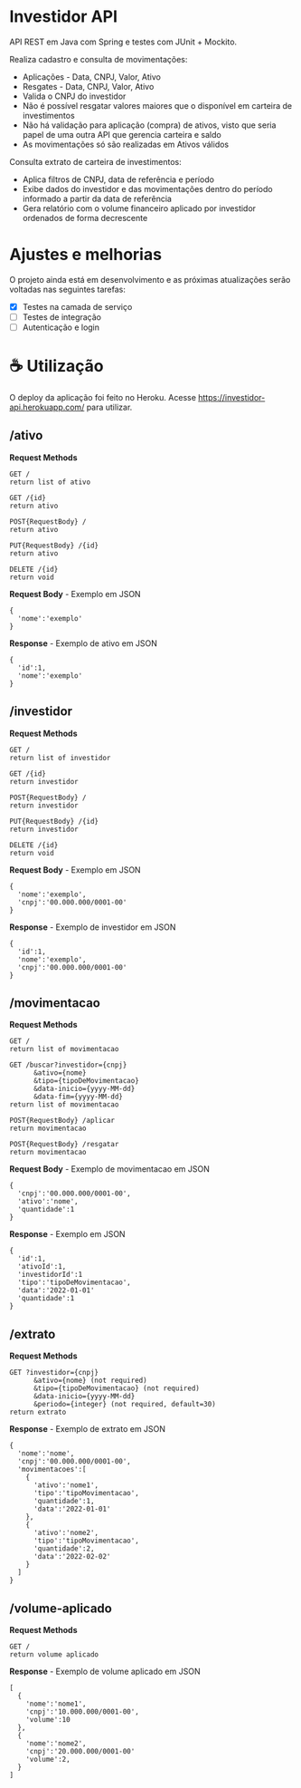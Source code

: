 # Investidor API

API REST em Java com Spring e testes com JUnit + Mockito.

Realiza cadastro e consulta de movimentações:
  - Aplicações - Data, CNPJ, Valor, Ativo
  - Resgates - Data, CNPJ, Valor, Ativo
  - Valida o CNPJ do investidor
  - Não é possível resgatar valores maiores que o disponível em carteira de investimentos
  - Não há validação para aplicação (compra) de ativos, visto que seria papel de uma outra API que gerencia carteira e saldo
  - As movimentações só são realizadas em Ativos válidos

Consulta extrato de carteira de investimentos:
  - Aplica filtros de CNPJ, data de referência e período
  - Exibe dados do investidor e das movimentações dentro do período informado a partir da data de referência
  - Gera relatório com o volume financeiro aplicado por investidor ordenados de forma decrescente

# Ajustes e melhorias

O projeto ainda está em desenvolvimento e as próximas atualizações serão voltadas nas seguintes tarefas:

- [x] Testes na camada de serviço
- [ ] Testes de integração
- [ ] Autenticação e login

# ☕ Utilização

O deploy da aplicação foi feito no Heroku. Acesse https://investidor-api.herokuapp.com/ para utilizar.

## /ativo

**Request Methods**
```
GET /
return list of ativo

GET /{id}
return ativo

POST{RequestBody} /
return ativo

PUT{RequestBody} /{id}
return ativo

DELETE /{id}
return void
```
**Request Body** - Exemplo em JSON
```
{
  'nome':'exemplo'
}
```
**Response** - Exemplo de ativo em JSON
```
{
  'id':1,
  'nome':'exemplo'
}
```

## /investidor

**Request Methods**
```
GET /
return list of investidor

GET /{id}
return investidor

POST{RequestBody} /
return investidor

PUT{RequestBody} /{id}
return investidor

DELETE /{id}
return void
```
**Request Body** - Exemplo em JSON
```
{
  'nome':'exemplo',
  'cnpj':'00.000.000/0001-00'
}
```
**Response** - Exemplo de investidor em JSON
```
{
  'id':1,
  'nome':'exemplo',
  'cnpj':'00.000.000/0001-00'
}
```

## /movimentacao

**Request Methods**
```
GET /
return list of movimentacao

GET /buscar?investidor={cnpj}
      &ativo={nome}
      &tipo={tipoDeMovimentacao}
      &data-inicio={yyyy-MM-dd}
      &data-fim={yyyy-MM-dd}
return list of movimentacao

POST{RequestBody} /aplicar
return movimentacao

POST{RequestBody} /resgatar
return movimentacao
```
**Request Body** - Exemplo de movimentacao em JSON
```
{
  'cnpj':'00.000.000/0001-00',
  'ativo':'nome',
  'quantidade':1
}
```
**Response** - Exemplo em JSON
```
{
  'id':1,
  'ativoId':1,
  'investidorId':1
  'tipo':'tipoDeMovimentacao',
  'data':'2022-01-01'
  'quantidade':1
}
```

## /extrato

**Request Methods**
```
GET ?investidor={cnpj}
      &ativo={nome} (not required)
      &tipo={tipoDeMovimentacao} (not required)
      &data-inicio={yyyy-MM-dd}
      &periodo={integer} (not required, default=30)
return extrato
```
**Response** - Exemplo de extrato em JSON
```
{
  'nome':'nome',
  'cnpj':'00.000.000/0001-00',
  'movimentacoes':[
    {
      'ativo':'nome1',
      'tipo':'tipoMovimentacao',
      'quantidade':1,
      'data':'2022-01-01'
    },
    {
      'ativo':'nome2',
      'tipo':'tipoMovimentacao',
      'quantidade':2,
      'data':'2022-02-02'
    }
  ]
}
```

## /volume-aplicado

**Request Methods**
```
GET /
return volume aplicado
```
**Response** - Exemplo de volume aplicado em JSON
```
[
  {
    'nome':'nome1',
    'cnpj':'10.000.000/0001-00',
    'volume':10
  },
  {
    'nome':'nome2',
    'cnpj':'20.000.000/0001-00'
    'volume':2,
  }
]
```
